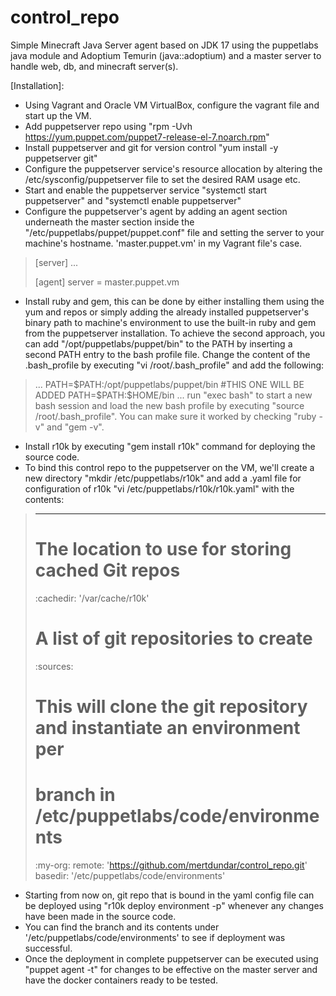 # control_repo

Simple Minecraft Java Server agent based on JDK 17 using the puppetlabs java module and Adoptium Temurin (java::adoptium) and a master server to handle web, db, and minecraft server(s).

[Installation]:
- Using Vagrant and Oracle VM VirtualBox, configure the vagrant file and start up the VM.
- Add puppetserver repo using "rpm -Uvh https://yum.puppet.com/puppet7-release-el-7.noarch.rpm"
- Install puppetserver and git for version control "yum install -y puppetserver git"
- Configure the puppetserver service's resource allocation by altering the /etc/sysconfig/puppetserver file to set the desired RAM usage etc.
- Start and enable the puppetserver service "systemctl start puppetserver" and "systemctl enable puppetserver"
- Configure the puppetserver's agent by adding an agent section underneath the master section inside the "/etc/puppetlabs/puppet/puppet.conf" file and setting the server to your machine's hostname. 'master.puppet.vm' in my Vagrant file's case.
> [server]
> ...
>
> [agent]
> server = master.puppet.vm
- Install ruby and gem, this can be done by either installing them using the yum and repos or simply adding the already installed puppetserver's binary path to machine's environment to use the built-in ruby and gem from the puppetserver installation. To achieve the second approach, you can add "/opt/puppetlabs/puppet/bin" to the PATH by inserting a second PATH entry to the bash profile file. Change the content of the .bash_profile by executing "vi /root/.bash_profile" and add the following:
> ...
> PATH=$PATH:/opt/puppetlabs/puppet/bin #THIS ONE WILL BE ADDED
> PATH=$PATH:$HOME/bin
> ...
run "exec bash" to start a new bash session and load the new bash profile by executing "source /root/.bash_profile". You can make sure it worked by checking "ruby -v" and "gem -v".
- Install r10k by executing "gem install r10k" command for deploying the source code.
- To bind this control repo to the puppetserver on the VM, we'll create a new directory "mkdir /etc/puppetlabs/r10k" and add a .yaml file for configuration of r10k "vi /etc/puppetlabs/r10k/r10k.yaml" with the contents:
> ---
> # The location to use for storing cached Git repos
> :cachedir: '/var/cache/r10k'
>
> # A list of git repositories to create
> :sources:
>   # This will clone the git repository and instantiate an environment per
>   # branch in /etc/puppetlabs/code/environments
>   :my-org:
>     remote: 'https://github.com/mertdundar/control_repo.git'
>     basedir: '/etc/puppetlabs/code/environments'
- Starting from now on, git repo that is bound in the yaml config file can be deployed using "r10k deploy environment -p" whenever any changes have been made in the source code.
- You can find the branch and its contents under '/etc/puppetlabs/code/environments' to see if deployment was successful.
- Once the deployment in complete puppetserver can be executed using "puppet agent -t" for changes to be effective on the master server and have the docker containers ready to be tested.
